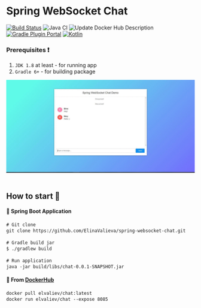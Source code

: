 # Spring WebSocket Chat
[![Build Status](https://travis-ci.com/ElinaValieva/spring-websocket-chat.svg?branch=master)](https://travis-ci.com/ElinaValieva/spring-websocket-chat)
![Java CI](https://github.com/ElinaValieva/spring-websocket-chat/workflows/Java%20CI/badge.svg?branch=master)
![Update Docker Hub Description](https://github.com/ElinaValieva/spring-websocket-chat/workflows/Update%20Docker%20Hub%20Description/badge.svg?branch=master)
[![Gradle Plugin Portal](https://img.shields.io/maven-metadata/v/https/plugins.gradle.org/m2/com/google/cloud/tools/jib/com.google.cloud.tools.jib.gradle.plugin/maven-metadata.xml.svg?colorB=007ec6&label=gradle)](https://plugins.gradle.org/plugin/com.google.cloud.tools.jib)
[![Kotlin](https://img.shields.io/badge/Kotlin-1.3.61-orange.svg) ](https://kotlinlang.org/)
 
### Prerequisites :heavy_exclamation_mark:
 1. `JDK 1.8` at least - for running app
 2. `Gradle 6+` - for building package
&nbsp;

![](https://github.com/ElinaValieva/spring-websocket-chat/blob/master/pic.gif)
&nbsp;
## How to start :triangular_flag_on_post:
#### :leaves: Spring Boot Application
```
# Git clone
git clone https://github.com/ElinaValieva/spring-websocket-chat.git

# Gradle build jar
$ ./gradlew build

# Run application
java -jar build/libs/chat-0.0.1-SNAPSHOT.jar
```
#### :whale: From [DockerHub](https://hub.docker.com/repository/docker/elvaliev/chat)
```
docker pull elvaliev/chat:latest
docker run elvaliev/chat --expose 8085
```
